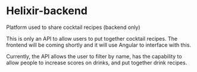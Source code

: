 # Helixir-backend
Platform used to share cocktail recipes (backend only)

This is only an API to allow users to put together cocktail recipes. The frontend will be coming shortly and it will use Angular to interface with this.

Currently, the API allows the user to filter by name, has the capability to allow people to increase scores on drinks, and put together drink recipes.
